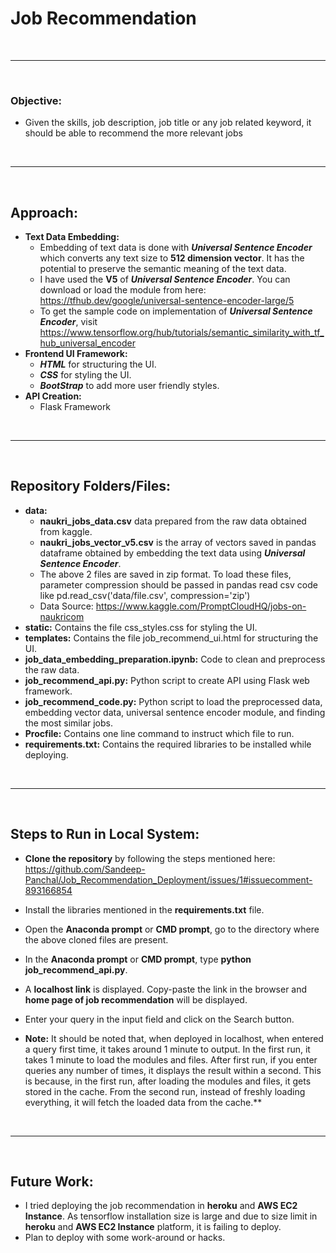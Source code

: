 # Job Recommendation
<br>
<hr>
<br>

### Objective:
 - Given the skills, job description, job title or any job related keyword, it should be able to recommend the more relevant jobs

<br>
<hr>
<br>

## Approach:
 - **Text Data Embedding:**
    - Embedding of text data is done with **_Universal Sentence Encoder_** which converts any text size to **512 dimension vector**. It has the potential to preserve the semantic meaning of the text data.
    - I have used the **V5** of **_Universal Sentence Encoder_**. You can download or load the module from here: https://tfhub.dev/google/universal-sentence-encoder-large/5
    - To get the sample code on implementation of **_Universal Sentence Encoder_**, visit https://www.tensorflow.org/hub/tutorials/semantic_similarity_with_tf_hub_universal_encoder
 - **Frontend UI Framework:**
    - **_HTML_** for structuring the UI.
    - **_CSS_** for styling the UI.
    - **_BootStrap_** to add more user friendly styles.
 - **API Creation:**
    - Flask Framework

<br>
<hr>
<br>

## Repository Folders/Files:
 - **data:**
    - **naukri_jobs_data.csv**  data prepared from the raw data obtained from kaggle.
    - **naukri_jobs_vector_v5.csv** is the array of vectors saved in pandas dataframe obtained by embedding the text data using **_Universal Sentence Encoder_**.
    - The above 2 files are saved in zip format. To load these files, parameter compression should be passed in pandas read csv code like pd.read_csv('data/file.csv', compression='zip')
    - Data Source: https://www.kaggle.com/PromptCloudHQ/jobs-on-naukricom
 - **static:** Contains the file css_styles.css for styling the UI.
 - **templates:** Contains the file job_recommend_ui.html for structuring the UI.
 - **job_data_embedding_preparation.ipynb:** Code to clean and preprocess the raw data.
 - **job_recommend_api.py:** Python script to create API using Flask web framework.
 - **job_recommend_code.py:** Python script to load the preprocessed data, embedding vector data, universal sentence encoder module, and finding the most similar jobs.
 - **Procfile:** Contains one line command to instruct which file to run.
 - **requirements.txt:** Contains the required libraries to be installed while deploying.

<br>
<hr>
<br>

## Steps to Run in Local System:
 - **Clone the repository** by following the steps mentioned here: https://github.com/Sandeep-Panchal/Job_Recommendation_Deployment/issues/1#issuecomment-893166854
 - Install the libraries mentioned in the **requirements.txt** file.
 - Open the **Anaconda prompt** or **CMD prompt**, go to the directory where the above cloned files are present.
 - In the **Anaconda prompt** or **CMD prompt**, type **python job_recommend_api.py**.
 - A **localhost link** is displayed. Copy-paste the link in the browser and **home page of job recommendation** will be displayed.
 - Enter your query in the input field and click on the Search button.

 - **Note:** It should be noted that, when deployed in localhost, when entered a query first time, it takes around 1 minute to output. In the first run, it takes 1 minute to load the modules and files. After first run, if you enter queries any number of times, it displays the result within a second. This is because, in the first run, after loading the modules and files, it gets stored in the cache. From the second run, instead of freshly loading everything, it will fetch the loaded data from the cache.**

<br>
<hr>
<br>

## Future Work:
 - I tried deploying the job recommendation in **heroku** and **AWS EC2 Instance**. As tensorflow installation size is large and due to size limit in  **heroku** and **AWS EC2 Instance** platform, it is failing to deploy.
 - Plan to deploy with some work-around or hacks.

